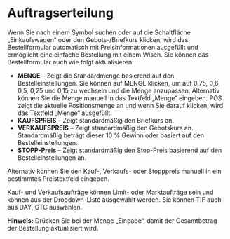 # **Auftragserteilung**

Wenn Sie nach einem Symbol suchen oder auf die Schaltfläche „Einkaufswagen“ oder den Gebots-/Briefkurs klicken, wird das Bestellformular automatisch mit Preisinformationen ausgefüllt und ermöglicht eine einfache Bestellung mit einem Wisch.
Sie können das Bestellformular auch wie folgt aktualisieren:

- **MENGE** – Zeigt die Standardmenge basierend auf den Bestelleinstellungen. Sie können auf MENGE klicken, um auf 0,75, 0,6, 0,5, 0,25 und 0,15 zu wechseln und die Menge anzupassen.
Alternativ können Sie die Menge manuell in das Textfeld „Menge“ eingeben. POS zeigt die aktuelle Positionsmenge an und wenn Sie darauf klicken, wird das Textfeld „Menge“ ausgefüllt.
- **KAUFSPREIS** – Zeigt standardmäßig den Briefkurs an.
- **VERKAUFSPREIS** – Zeigt standardmäßig den Gebotskurs an. Standardmäßig beträgt dieser 10 % Gewinn oder basiert auf den Bestelleinstellungen.
- **STOPP-Preis** – Zeigt standardmäßig den Stop-Preis basierend auf den Bestelleinstellungen an.

Alternativ können Sie den Kauf-, Verkaufs- oder Stopppreis manuell in ein bestimmtes Preistextfeld eingeben.

Kauf- und Verkaufsaufträge können Limit- oder Marktaufträge sein und können aus der Dropdown-Liste ausgewählt werden. Sie können TIF auch aus DAY, GTC auswählen.

**Hinweis:** Drücken Sie bei der Menge „Eingabe“, damit der Gesamtbetrag der Bestellung aktualisiert wird.
